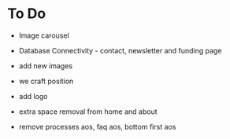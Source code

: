 # To Do

- Image carousel
- Database Connectivity - contact, newsletter and funding page
- add new images
- we craft position
- add logo

- extra space removal from home and about

- remove processes aos, faq aos, bottom first aos